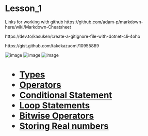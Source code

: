 # Lesson_1
<p> Links for working with github
https://github.com/adam-p/markdown-here/wiki/Markdown-Cheatsheet<p>
https://dev.to/kasuken/create-a-gitignore-file-with-dotnet-cli-4oho <p>
https://gist.github.com/takekazuomi/10955889 

![image](https://user-images.githubusercontent.com/124253902/216297888-c74ac6db-6e32-460d-a8a5-494b759a3f5c.png)
![image](https://user-images.githubusercontent.com/124253902/216305835-a93dafac-8dca-4f4a-a3fa-9a05413c47db.png)
![image](https://user-images.githubusercontent.com/124253902/216307159-d8fac1fe-21cb-4e93-baac-68d09936bca4.png)


<H1>
  <ul>
<li> <a href="https://github.com/SargsyanSatenik/Lesson_1/blob/main/Types">Types <a/>
<li> <a href="https://github.com/SatSargsyan/Strings_and_streams#readme">Operators<a/>
<li> <a href="https://github.com/SatSargsyan/Strings_and_streams#readme">Conditional Statement<a/>
<li> <a href="https://github.com/SatSargsyan/Strings_and_streams#readme">Loop Statements <a/>
<li> <a href="https://github.com/SatSargsyan/Strings_and_streams#readme">Bitwise Operators <a/>
<li> <a href="https://github.com/SatSargsyan/Strings_and_streams#readme">Storing Real numbers <a/>
<ul/>
  <H1/>



